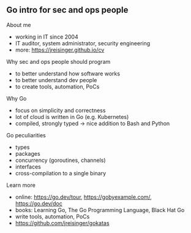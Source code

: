 Go intro for sec and ops people
-------------------------------

About me

* working in IT since 2004
* IT auditor, system administrator, security engineering
* more: https://jreisinger.github.io/cv

Why sec and ops people should program

* to better understand how software works
* to better understand dev people
* to create tools, automation, PoCs

Why Go

* focus on simplicity and correctness
* lot of cloud is written in Go (e.g. Kubernetes)
* compiled, strongly typed -> nice addition to Bash and Python

Go peculiarities

* types
* packages
* concurrency (goroutines, channels)
* interfaces
* cross-compilation to a single binary

Learn more

* online: https://go.dev/tour, https://gobyexample.com/, https://go.dev/doc
* books: Learning Go, The Go Programming Language, Black Hat Go
* write tools, automation, PoCs
* https://github.com/jreisinger/gokatas

